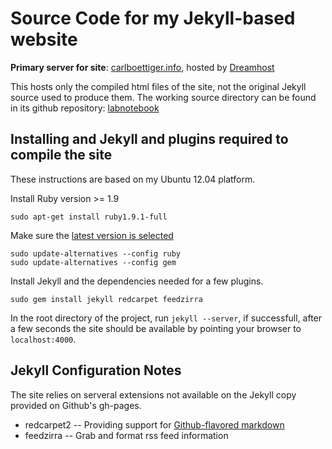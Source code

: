 Source Code for my Jekyll-based website
=======================================

**Primary server for site**: [carlboettiger.info](http://carlboettiger.info), hosted by [Dreamhost](http://dreamhost.org)

This hosts only the compiled html files of the site, not the original Jekyll source used to produce them. The working source directory can be found in its github repository: [labnotebook](http://github.com/cboettig/labnotebook)


Installing and Jekyll and plugins required to compile the site
--------------------------------------------------------------

These instructions are based on my Ubuntu 12.04 platform.  


Install Ruby version >= 1.9

```
sudo apt-get install ruby1.9.1-full
```

Make sure the [latest version is selected](http://askubuntu.com/questions/91693/how-do-you-uninstall-ruby-1-8-7-and-install-ruby-1-9-2)

```
sudo update-alternatives --config ruby
sudo update-alternatives --config gem
```

Install Jekyll and the dependencies needed for a few plugins.

`sudo gem install jekyll redcarpet feedzirra`


In the root directory of the project, run `jekyll --server`, if successfull, after a few seconds the site should be available by pointing your browser to `localhost:4000`.  


Jekyll Configuration Notes
--------------------------

The site relies on serveral extensions not available on the Jekyll copy provided on Github's gh-pages.  

* redcarpet2 -- Providing support for [Github-flavored markdown](http://github.github.com/github-flavored-markdown/)
* feedzirra -- Grab and format rss feed information  



